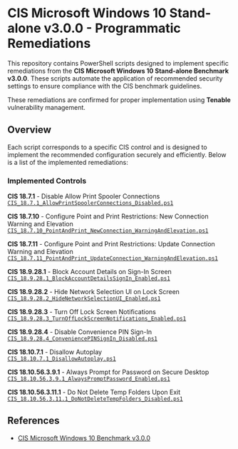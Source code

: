 # CIS Microsoft Windows 10 Stand-alone v3.0.0 - Programmatic Remediations

This repository contains PowerShell scripts designed to implement specific remediations from the **CIS Microsoft Windows 10 Stand-alone Benchmark v3.0.0**. These scripts automate the application of recommended security settings to ensure compliance with the CIS benchmark guidelines.

These remediations are confirmed for proper implementation using **Tenable** vulnerability management.

## Overview

Each script corresponds to a specific CIS control and is designed to implement the recommended configuration securely and efficiently. Below is a list of the implemented remediations:

### Implemented Controls

**CIS 18.7.1** - Disable Allow Print Spooler Connections  
   [`CIS_18.7.1_AllowPrintSpoolerConnections_Disabled.ps1`](https://github.com/PaulMiguelSec/CIS-Programmatic-Implementation/blob/main/CIS_18.7.1_AllowPrintSpoolerConnections_Disabled.ps1)

**CIS 18.7.10** - Configure Point and Print Restrictions: New Connection Warning and Elevation  
   [`CIS_18.7.10_PointAndPrint_NewConnection_WarningAndElevation.ps1`](https://github.com/PaulMiguelSec/CIS-Programmatic-Implementation/blob/main/CIS_18.7.10_PointAndPrint_NewConnection_WarningAndElevation.ps1)

**CIS 18.7.11** - Configure Point and Print Restrictions: Update Connection Warning and Elevation  
   [`CIS_18.7.11_PointAndPrint_UpdateConnection_WarningAndElevation.ps1`](https://github.com/PaulMiguelSec/CIS-Programmatic-Implementation/blob/main/CIS_18.7.11_PointAndPrint_UpdateConnection_WarningAndElevation.ps1)

**CIS 18.9.28.1** - Block Account Details on Sign-In Screen  
   [`CIS_18.9.28.1_BlockAccountDetailsSignIn_Enabled.ps1`](https://github.com/PaulMiguelSec/CIS-Programmatic-Implementation/blob/main/CIS_18.9.28.1_BlockAccountDetailsSignIn_Enabled.ps1)

**CIS 18.9.28.2** - Hide Network Selection UI on Lock Screen  
   [`CIS_18.9.28.2_HideNetworkSelectionUI_Enabled.ps1`](https://github.com/PaulMiguelSec/CIS-Programmatic-Implementation/blob/main/CIS_18.9.28.2_HideNetworkSelectionUI_Enabled.ps1)

**CIS 18.9.28.3** - Turn Off Lock Screen Notifications  
   [`CIS_18.9.28.3_TurnOffLockScreenNotifications_Enabled.ps1`](https://github.com/PaulMiguelSec/CIS-Programmatic-Implementation/blob/main/CIS_18.9.28.3_TurnOffLockScreenNotifications_Enabled.ps1)

**CIS 18.9.28.4** - Disable Convenience PIN Sign-In  
   [`CIS_18.9.28.4_ConveniencePINSignIn_Disabled.ps1`](https://github.com/PaulMiguelSec/CIS-Programmatic-Implementation/blob/main/CIS_18.9.28.4_ConveniencePINSignIn_Disabled.ps1)

**CIS 18.10.7.1** - Disallow Autoplay  
   [`CIS_18.10.7.1_DisallowAutoplay.ps1`](https://github.com/PaulMiguelSec/CIS-Programmatic-Implementation/blob/main/CIS_18.10.7.1_DisallowAutoplay.ps1)

**CIS 18.10.56.3.9.1** - Always Prompt for Password on Secure Desktop  
   [`CIS_18.10.56.3.9.1_AlwaysPromptPassword_Enabled.ps1`](https://github.com/PaulMiguelSec/CIS-Programmatic-Implementation/blob/main/CIS_18.10.56.3.9.1_AlwaysPromptPassword_Enabled.ps1)

**CIS 18.10.56.3.11.1** - Do Not Delete Temp Folders Upon Exit  
    [`CIS_18.10.56.3.11.1_DoNotDeleteTempFolders_Disabled.ps1`](https://github.com/PaulMiguelSec/CIS-Programmatic-Implementation/blob/main/CIS_18.10.56.3.11.1_DoNotDeleteTempFolders_Disabled.ps1)

## References

- [CIS Microsoft Windows 10 Benchmark v3.0.0](https://www.cisecurity.org/benchmark/microsoft_windows_10)

